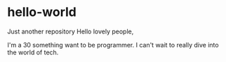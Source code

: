 # hello-world
Just another repository 
Hello lovely people,

I'm a 30 something want to be programmer. I can't wait to really dive into the world of tech. 
